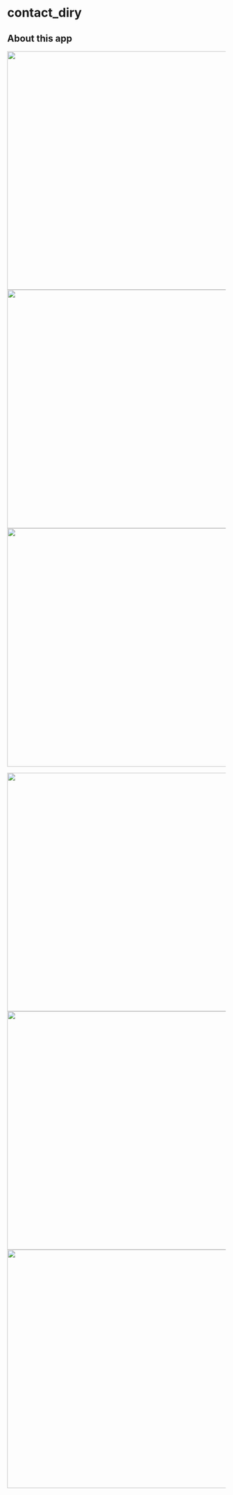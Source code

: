 # contact_diry

## About this app

<img src="https://user-images.githubusercontent.com/111631451/190557305-ed205cac-65fe-4ae0-aa0c-f2f5e21f3f48.png" style="height:550px"/><img src="https://user-images.githubusercontent.com/111631451/190557141-3ebd9204-4a59-493e-8233-3931d5140ff2.png" style="height:550px"/><img src="https://user-images.githubusercontent.com/111631451/190558195-1bd4f505-110b-4cf4-b84e-b2343c749a7e.png" style="height:550px"/>


<img src="https://user-images.githubusercontent.com/111631451/190558702-c82712ff-ef85-4063-a5c4-376aef23c191.png" style="height:550px"/><img src="https://user-images.githubusercontent.com/111631451/190557203-b2cea892-e85a-4fa3-a13f-c7c7259ce461.png" style="height:550px"/><img src="https://user-images.githubusercontent.com/111631451/190558317-aa9440a9-c61b-41ea-8fe1-324799f3e9bd.png" style="height:550px"/>
